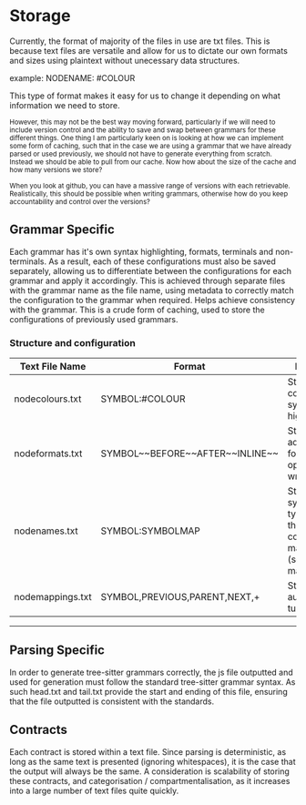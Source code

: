 # Storage

Currently, the format of majority of the files in use are txt files. This is because text files are versatile and allow for us to dictate our own formats and sizes using plaintext without unecessary data structures. 

example: 
    NODENAME: #COLOUR

This type of format makes it easy for us to change it depending on what information we need to store.

<sub>However, this may not be the best way moving forward, particularly if we will need to include version control and the ability to save and swap between grammars for these different things. One thing I am particularly keen on is looking at how we can implement some form of caching, such that in the case we are using a grammar that we have already parsed or used previously, we should not have to generate everything from scratch. Instead we should be able to pull from our cache. Now how about the size of the cache and how many versions we store?</sub>

<sub>When you look at github, you can have a massive range of versions with each retrievable. Realistically, this should be possible when writing grammars, otherwise how do you keep accountability and control over the versions?</sub>


## Grammar Specific
Each grammar has it's own syntax highlighting, formats, terminals and non-terminals. As a result, each of these configurations must also be saved separately, allowing us to differentiate between the configurations for each grammar and apply it accordingly. This is achieved through separate files with the grammar name as the file name, using metadata to correctly match the configuration to the grammar when required. Helps achieve consistency with the grammar. This is a crude form of caching, used to store the configurations of previously used grammars.

### Structure and configuration

| Text File Name  | Format | Description |
| ----------- | ----------- | ----------- |
| nodecolours.txt  | SYMBOL:#COLOUR |    Stores the colours for syntax highlighting.    |
| nodeformats.txt   | SYMBOL\~\~BEFORE~\~AFTER\~\~INLINE\~\~  | Stores additional formatting options, written in CSS. |
| nodenames.txt   | SYMBOL:SYMBOLMAP | Stores the symbols (node types) and their corresponding mappings (semantic mappings). |
| nodemappings.txt   | SYMBOL,PREVIOUS,PARENT,NEXT,+ | Stores the autosuggestion tuples. |

___

## Parsing Specific
In order to generate tree-sitter grammars correctly, the js file outputted and used for generation must follow the standard tree-sitter grammar syntax. As such head.txt and tail.txt provide the start and ending of this file, ensuring that the file outputted is consistent with the standards.

## Contracts
Each contract is stored within a text file. Since parsing is deterministic, as long as the same text is presented (ignoring whitespaces), it is the case that the output will always be the same. A consideration is scalability of storing these contracts, and categorisation / compartmentalisation, as it increases into a large number of text files quite quickly.
